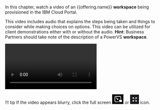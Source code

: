 In this chapter, watch a video of an {{offering.name}} **workspace** being provisioned in the IBM Cloud Portal.

This video includes audio that explains the steps being taken and things to consider while making choices on options. This video can be utilized for client demonstrations either with or without the audio. **Hint**: Business Partners should take note of the description of a PowerVS **workspace**.

![type:video](./_videos/Provision-a-Workspace-final.mp4)

!!! tip
    If the video appears blurry, click the full screen ![](_attachments/FullScreenVideo.png) or ![](_attachments/FullScreenVideo3.png) icon.
